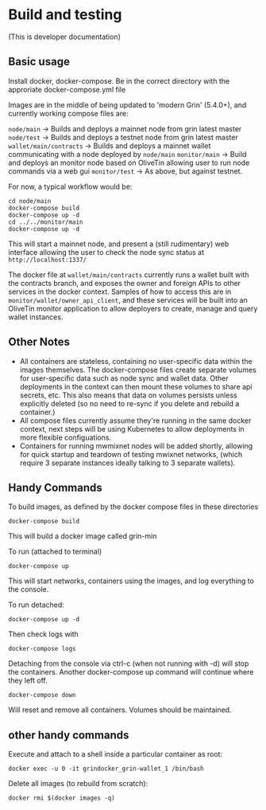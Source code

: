 # Build and testing

(This is developer documentation)

## Basic usage

Install docker, docker-compose. Be in the correct directory with the approriate docker-compose.yml file

Images are in the middle of being updated to 'modern Grin' (5.4.0+), and currently working compose files are:

`node/main` -> Builds and deploys a mainnet node from grin latest master
`node/test` -> Builds and deploys a testnet node from grin latest master
`wallet/main/contracts` -> Builds and deploys a mainnet wallet communicating with a node deployed by `node/main`
`monitor/main` -> Build and deploys an monitor node based on OliveTin allowing user to run node commands via a web gui
`monitor/test` -> As above, but against testnet.

For now, a typical workflow would be:

```
cd node/main
docker-compose build
docker-compose up -d
cd ../../monitor/main
docker-compose up -d
```

This will start a mainnet node, and present a (still rudimentary) web interface allowing the user to check the node sync status at `http://localhost:1337/`

The docker file at `wallet/main/contracts` currently runs a wallet built with the contracts branch, and exposes the owner and foreign APIs to other services in the docker context. Samples of how to access this are in `monitor/wallet/owner_api_client`, and these services will be built into an OliveTin monitor application to allow deployers to create, manage and query wallet instances.

## Other Notes

* All containers are stateless, containing no user-specific data within the images themselves. The docker-compose files create separate volumes for user-specific data such as node sync and wallet data. Other deployments in the context can then mount these volumes to share api secrets, etc. This also means that data on volumes persists unless explicitly deleted (so no need to re-sync if you delete and rebuild a container.)
* All compose files currently assume they're running in the same docker context, next steps will be using Kubernetes to allow deployments in more flexible configuations.
* Containers for running mwmixnet nodes will be added shortly, allowing for quick startup and teardown of testing mwixnet networks, (which require 3 separate instances ideally talking to 3 separate wallets). 

## Handy Commands

To build images, as defined by the docker compose files in these directories
```
docker-compose build
```
This will build a docker image called grin-min

To run (attached to terminal)

```
docker-compose up
```

This will start networks, containers using the images, and log everything to the console.

To run detached:
```
docker-compose up -d
```
Then check logs with
```
docker-compose logs
```

Detaching from the console via ctrl-c (when not running with -d) will stop the containers. Another
docker-compose up command will continue where they left off.

```
docker-compose down
```

Will reset and remove all containers. Volumes should be maintained.

## other handy commands

Execute and attach to a shell inside a particular container as root:
```
docker exec -u 0 -it grindocker_grin-wallet_1 /bin/bash
```

Delete all images (to rebuild from scratch):
```
docker rmi $(docker images -q)
```

